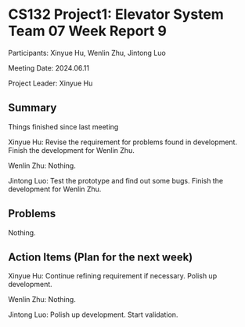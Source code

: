 # CS132 Project1: Elevator System Team 07 Week Report 9

Participants: Xinyue Hu, Wenlin Zhu, Jintong Luo

Meeting Date: 2024.06.11

Project Leader: Xinyue Hu

## Summary

Things finished since last meeting

Xinyue Hu: Revise the requirement for problems found in development. Finish the development for Wenlin Zhu.

Wenlin Zhu: Nothing.

Jintong Luo: Test the prototype and find out some bugs. Finish the development for Wenlin Zhu.

## Problems

Nothing.

## Action Items (Plan for the next week)

Xinyue Hu: Continue refining requirement if necessary. Polish up development.

Wenlin Zhu: Nothing.

Jintong Luo: Polish up development. Start validation.
